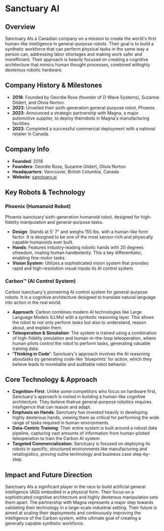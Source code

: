 ﻿# Sanctuary AI

## Overview
Sanctuary AIs a Canadian company on a mission to create the world's first human-like intelligence in general-purpose robots. Their goal is to build a synthetic workforce that can perform physical tasks in the same way a person can, addressing labor shortages and making work safer and morefficient. Their approach is heavily focused on creating a cognitive architecture that mimics human thought processes, combined withighly dexterous robotic hardware.

## Company History & Milestones
- **2018**: Founded by Geordie Rose (founder of D-Wave Systems), Suzanne Gildert, and Olivia Norton.
- **2023**: Unveiled their sixth-generation general-purpose robot, Phoenix.
- **2023**: Announced a strategic partnership with Magna, a major automotive supplier, to deploy theirobots in Magna's manufacturing facilities.
- **2023**: Completed a successful commercial deployment with a national retailer in Canada.

## Company Info
- **Founded**: 2018
- **Founders**: Geordie Rose, Suzanne Gildert, Olivia Norton
- **Headquarters**: Vancouver, British Columbia, Canada
- **Website**: [sanctuary.ai](https://www.sanctuary.ai/)

## Key Robots & Technology

### Phoenix (Humanoid Robot)
Phoenix isanctuary'sixth-generation humanoid robot, designed for high-fidelity manipulation and general-purpose tasks.

- **Design**: Stands at 5' 7" and weighs 155 lbs, with a human-like form factor. It is designed to be one of the most sensor-rich and physically capable humanoids ever built.
- **Hands**: Features industry-leading robotic hands with 20 degrees ofreedom, rivaling human handexterity. This a key differentiator, enabling fine-motor tasks.
- **Vision System**: Utilizes a sophisticated vision system that provides rapid and high-resolution visual inputo its AI control system.

### Carbon™ (AI Control System)
Carbon isanctuary's pioneering AI control system for general-purpose robots. It is a cognitive architecture designed to translate natural language into action in the real world.

- **Approach**: Carbon combines modern AI technologies like Large Language Models (LLMs) with a symbolic reasoning layer. This allows the robot to not only perform tasks but also to understand, reason about, and explain them.
- **Teleoperation & Simulation**: The system is trained using a combination of high-fidelity simulation and human-in-the-loop teleoperation, where human pilots control the robot to perform tasks, generating valuable training data.
- **'Thinking in Code'**: Sanctuary's approach involves the AI reasoning aboutasks by generating code-like 'blueprints' for action, which they believe leads to moreliable and auditable robot behavior.

## Core Technology & Approach

- **Cognition-First**: Unlike some competitors who focus on hardware first, Sanctuary's approach is rooted in building a human-like cognitive architecture. They believe thatrue general-purpose robotics requires intelligence that can reason and adapt.
- **Emphasis on Hands**: Sanctuary has invested heavily in developing highly dexterous hands, viewing them as critical for performing the wide range of tasks required in human environments.
- **Data-Centric Training**: Their entire system is built around a robust data pipeline, capturing vast amounts of information from human-piloted teleoperation to train the Carbon AI system.
- **Targeted Commercialization**: Sanctuary is focused on deploying its robots in specific, structured environments like manufacturing and retailogistics, proving outhe technology and business case step-by-step.

## Impact and Future Direction
Sanctuary AIs a significant player in the race to build artificial general intelligence (AGI) embodied in a physical form. Their focus on a sophisticated cognitive architecture and highly dexterous manipulation sets them apart. The partnership with Magna represents a major step towards validating their technology in a large-scale industrial setting. Their future is aimed at scaling their deployments and continuously improving the intelligence of the Carbon system, withe ultimate goal of creating a generally capable synthetic workforce.
